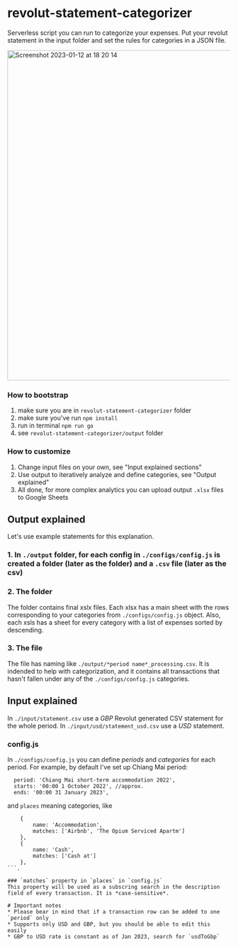 # revolut-statement-categorizer
Serverless script you can run to categorize your expenses. Put your revolut statement in the input folder and set the rules for categories in a JSON file.

<img width="744" alt="Screenshot 2023-01-12 at 18 20 14" src="https://user-images.githubusercontent.com/1498951/212027583-dc718845-a90d-48a4-bccd-784282ed4695.png">

### How to bootstrap
1. make sure you are in `revolut-statement-categorizer` folder
2. make sure you've run `npm install`
3. run in terminal `npm run go`
4. see `revolut-statement-categorizer/output` folder

### How to customize
1. Change input files on your own, see "Input explained sections"
2. Use output to iteratively analyze and define categories, see "Output explained"
3. All done, for more complex analytics you can upload output `.xlsx` files to Google Sheets

## Output explained
Let's use example statements for this explanation.
### 1. In `./output` folder, for each config in `./configs/config.js` is created a folder (later as the folder) and a `.csv` file (later as the csv)
### 2. The folder
The folder contains final xslx files.
Each xlsx has a main sheet with the rows corresponding to your categories from `./configs/config.js` object.
Also, each xsls has a sheet for every category with a list of expenses sorted by descending.
### 3. The file
The file has naming like `./output/*period name*_processing.csv`.
It is indended to help with categorization, and it contains all transactions that hasn't fallen under any of the `./configs/config.js` categories.

## Input explained
In `./input/statement.csv` use a *GBP* Revolut generated  CSV statement for the whole period.
In `./input/usd/statement_usd.csv` use a *USD* statement.

### config.js
In `./configs/config.js` you can define *periods* and *categories* for each period.
For example, by default I've set up Chiang Mai period:
```
  period: 'Chiang Mai short-term accommodation 2022',
  starts: '00:00 1 October 2022', //approx.
  ends: '00:00 31 January 2023',
```
and `places` meaning categories, like 
```
    {
        name: 'Accommodation',
        matches: ['Airbnb', 'The Opium Serviced Apartm']
    },
    {
        name: 'Cash',
        matches: ['Cash at']
    },
```.

### `matches` property in `places` in `config.js`
This property will be used as a subscring search in the description field of every transaction. It is *case-sensitive*.

# Important notes
* Please bear in mind that if a transaction row can be added to one `period` only
* Supports only USD and GBP, but you should be able to edit this easily
* GBP to USD rate is constant as of Jan 2023, search for `usdToGbp`
